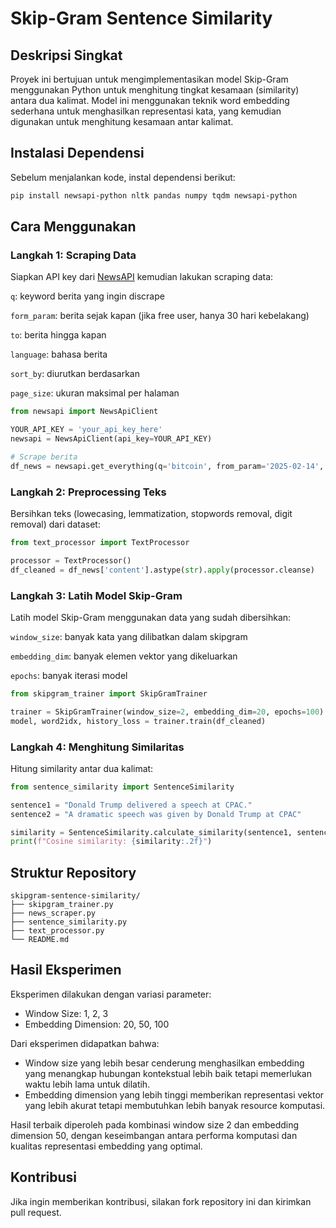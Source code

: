 # Skip-Gram Sentence Similarity

## Deskripsi Singkat
Proyek ini bertujuan untuk mengimplementasikan model Skip-Gram menggunakan Python untuk menghitung tingkat kesamaan (similarity) antara dua kalimat. Model ini menggunakan teknik word embedding sederhana untuk menghasilkan representasi kata, yang kemudian digunakan untuk menghitung kesamaan antar kalimat.

## Instalasi Dependensi
Sebelum menjalankan kode, instal dependensi berikut:

```bash
pip install newsapi-python nltk pandas numpy tqdm newsapi-python
```

## Cara Menggunakan

### Langkah 1: Scraping Data

Siapkan API key dari [NewsAPI](https://newsapi.org/) kemudian lakukan scraping data:

```q```: keyword berita yang ingin discrape

```form_param```: berita sejak kapan (jika free user, hanya 30 hari kebelakang)

```to```: berita hingga kapan

```language```: bahasa berita

```sort_by```: diurutkan berdasarkan

```page_size```: ukuran maksimal per halaman

```python
from newsapi import NewsApiClient

YOUR_API_KEY = 'your_api_key_here'
newsapi = NewsApiClient(api_key=YOUR_API_KEY)

# Scrape berita
df_news = newsapi.get_everything(q='bitcoin', from_param='2025-02-14', to='2025-03-14', language='en', sort_by='popularity', page_size=100)
```

### Langkah 2: Preprocessing Teks

Bersihkan teks (lowecasing, lemmatization, stopwords removal, digit removal) dari dataset:

```python
from text_processor import TextProcessor

processor = TextProcessor()
df_cleaned = df_news['content'].astype(str).apply(processor.cleanse)
```

### Langkah 3: Latih Model Skip-Gram

Latih model Skip-Gram menggunakan data yang sudah dibersihkan:

```window_size```: banyak kata yang dilibatkan dalam skipgram

```embedding_dim```: banyak elemen vektor yang dikeluarkan

```epochs```: banyak iterasi model


```python
from skipgram_trainer import SkipGramTrainer

trainer = SkipGramTrainer(window_size=2, embedding_dim=20, epochs=100)
model, word2idx, history_loss = trainer.train(df_cleaned)
```

### Langkah 4: Menghitung Similaritas

Hitung similarity antar dua kalimat:

```python
from sentence_similarity import SentenceSimilarity

sentence1 = "Donald Trump delivered a speech at CPAC."
sentence2 = "A dramatic speech was given by Donald Trump at CPAC"

similarity = SentenceSimilarity.calculate_similarity(sentence1, sentence2, model, word2idx)
print(f"Cosine similarity: {similarity:.2f}")
```

## Struktur Repository

```
skipgram-sentence-similarity/
├── skipgram_trainer.py
├── news_scraper.py
├── sentence_similarity.py
├── text_processor.py
└── README.md
```

## Hasil Eksperimen

Eksperimen dilakukan dengan variasi parameter:

- Window Size: 1, 2, 3
- Embedding Dimension: 20, 50, 100

Dari eksperimen didapatkan bahwa:

- Window size yang lebih besar cenderung menghasilkan embedding yang menangkap hubungan kontekstual lebih baik tetapi memerlukan waktu lebih lama untuk dilatih.
- Embedding dimension yang lebih tinggi memberikan representasi vektor yang lebih akurat tetapi membutuhkan lebih banyak resource komputasi.

Hasil terbaik diperoleh pada kombinasi window size 2 dan embedding dimension 50, dengan keseimbangan antara performa komputasi dan kualitas representasi embedding yang optimal.

## Kontribusi

Jika ingin memberikan kontribusi, silakan fork repository ini dan kirimkan pull request.



